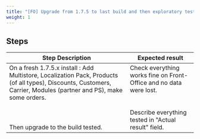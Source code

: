 ```yaml
---
title: "[FO] Upgrade from 1.7.5 to last build and then exploratory test on FO"
weight: 1
---
```

## Steps
| Step Description | Expected result |
| ----- | ----- |
| On a fresh 1.7.5.x install : Add Multistore, Localization Pack, Products (of all types), Discounts, Customers, Carrier, Modules (partner and PS), make some orders.<br><br> <br><br>Then upgrade to the build tested. | Check everything works fine on Front-Office and no data were lost.<br><br><br>Describe everything tested in "Actual result" field. |
